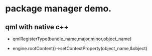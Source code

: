 # package manager demo.


## qml with native c++

- qmlRegisterType<Class>(bundle_name,major,minor,object_name)
	
- engine.rootContent()->setContextProperty(object_name,&object)